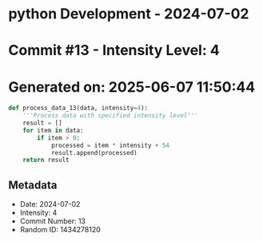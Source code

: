 ﻿# python Development - 2024-07-02
# Commit #13 - Intensity Level: 4
# Generated on: 2025-06-07 11:50:44
```python
def process_data_13(data, intensity=4):
    '''Process data with specified intensity level'''
    result = []
    for item in data:
        if item > 0:
            processed = item * intensity + 54
            result.append(processed)
    return result
```
## Metadata
- Date: 2024-07-02
- Intensity: 4
- Commit Number: 13
- Random ID: 1434278120

